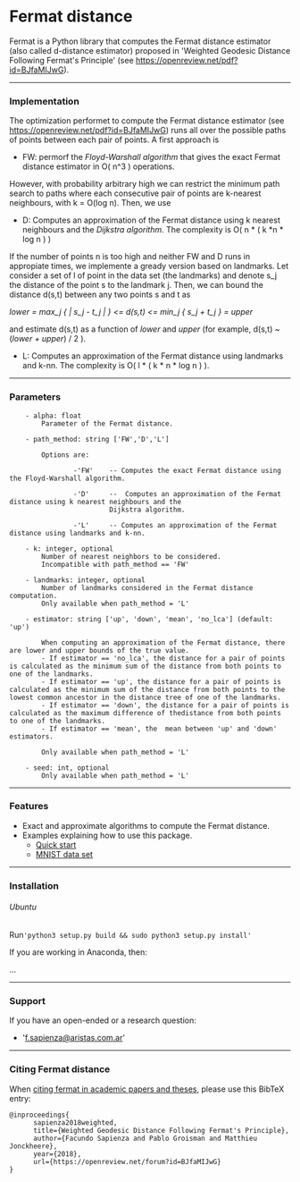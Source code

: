# Fermat distance

Fermat is a Python library that computes the Fermat distance estimator (also called d-distance estimator) proposed in 'Weighted Geodesic Distance Following Fermat's Principle' (see https://openreview.net/pdf?id=BJfaMIJwG).

---
### Implementation

The optimization performet to compute the Fermat distance estimator (see https://openreview.net/pdf?id=BJfaMIJwG) runs all over the possible paths of points between each pair of points. A first approach is

   * FW: permorf the _Floyd-Warshall algorithm_ that gives the exact Fermat distance estimator in O( n^3 ) operations.
   
However, with probability arbitrary high we can restrict the minimum path search to paths where each consecutive pair of points are k-nearest neighbours, with k = O(log n). Then, we use
   
   * D: Computes an approximation of the Fermat distance using k nearest neighbours and the _Dijkstra algorithm_. The complexity is O( n * ( k *n * log n ) )

If the number of points n is too high and neither FW and D runs in appropiate times, we implemente a gready version based on  landmarks. Let consider a set of l of point in the data set (the landmarks) and denote s_j the distance of the point s to the landmark j. Then, we can bound the distance d(s,t) between any two points s and t as

_lower = max_j { | s_j - t_j | } <= d(s,t) <= min_j { s_j + t_j } = upper_

and estimate d(s,t) as a function of _lower_ and _upper_ (for example, d(s,t) ~ (_lower + upper_) / 2 ).

   * L: Computes an approximation of the Fermat distance using landmarks and k-nn. The complexity is O( l * ( k * n * log n ) ).

---
### Parameters

        - alpha: float
            Parameter of the Fermat distance.
            
        - path_method: string ['FW','D','L']
        
            Options are:

                    -'FW'    -- Computes the exact Fermat distance using the Floyd-Warshall algorithm. 

                    -'D'     --  Computes an approximation of the Fermat distance using k nearest neighbours and the
                             Dijkstra algorithm. 

                    -'L'     -- Computes an approximation of the Fermat distance using landmarks and k-nn.

        - k: integer, optional
            Number of nearest neighbors to be considered.
            Incompatible with path_method == 'FW'

        - landmarks: integer, optional
            Number of landmarks considered in the Fermat distance computation.
            Only available when path_method = 'L'

        - estimator: string ['up', 'down', 'mean', 'no_lca'] (default: 'up')
        
            When computing an approximation of the Fermat distance, there are lower and upper bounds of the true value.
            - If estimator == 'no_lca', the distance for a pair of points is calculated as the minimum sum of the distance from both points to one of the landmarks.
            - If estimator == 'up', the distance for a pair of points is calculated as the minimum sum of the distance from both points to the lowest common ancestor in the distance tree of one of the landmarks.
            - If estimator == 'down', the distance for a pair of points is calculated as the maximum difference of thedistance from both points to one of the landmarks.
            - If estimator == 'mean', the  mean between 'up' and 'down' estimators.
            
            Only available when path_method = 'L'

        - seed: int, optional
            Only available when path_method = 'L'

---
### Features

- Exact and approximate algorithms to compute the Fermat distance.
- Examples explaining how to use this package.
    * [Quick start] 
    * [MNIST data set]

---
### Installation

###### Ubuntu

Run`'python3 setup.py build && sudo python3 setup.py install'`

If you are working in Anaconda, then:

...

---
### Support

If you have an open-ended or a research question:
-  'f.sapienza@aristas.com.ar'

---
### Citing Fermat distance

When [citing fermat in academic papers and theses], please use this
BibTeX entry:

    @inproceedings{
          sapienza2018weighted,
          title={Weighted Geodesic Distance Following Fermat's Principle},
          author={Facundo Sapienza and Pablo Groisman and Matthieu Jonckheere},
          year={2018},
          url={https://openreview.net/forum?id=BJfaMIJwG}
    }

[Quick start]:https://github.com/facusapienza21/Fermat-distance/tree/master/examples
[citing fermat in academic papers and theses]:https://scholar.google.com/citations?user=yWj-T4oAAAAJ&hl=en#d=gs_md_cita-d&p=&u=%2Fcitations%3Fview_op%3Dview_citation%26hl%3Den%26user%3DyWj-T4oAAAAJ%26citation_for_view%3DyWj-T4oAAAAJ%3Au5HHmVD_uO8C%26tzom%3D180
[MNIST data set]: https://github.com/facusapienza21/Fermat-distance/blob/master/examples/MNIST_example.ipynb
